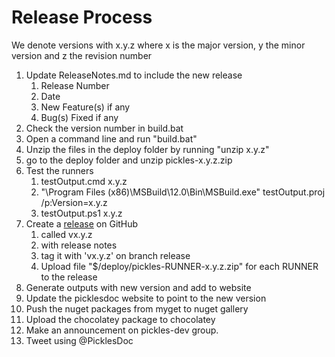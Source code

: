 # Release Process

We denote versions with x.y.z where x is the major version, y the minor version and z the revision number

1. Update ReleaseNotes.md to include the new release
	1. Release Number
	2. Date 
	3. New Feature(s) if any
	4. Bug(s) Fixed if any 
1. Check the version number in build.bat
1. Open a command line and run "build.bat"
2. Unzip the files in the deploy folder by running "unzip x.y.z"
2. go to the deploy folder and unzip pickles-x.y.z.zip
3. Test the runners
	1. testOutput.cmd x.y.z
	2. "\Program Files (x86)\MSBuild\12.0\Bin\MSBuild.exe" testOutput.proj /p:Version=x.y.z
	3. testOutput.ps1 x.y.z
1. Create a [release](https://github.com/picklesdoc/pickles/releases/) on GitHub
   1. called vx.y.z 
   1. with release notes
   1. tag it with 'vx.y.z' on branch release
   1. Upload file "$/deploy/pickles-RUNNER-x.y.z.zip" for each RUNNER to the release
1. Generate outputs with new version and add to website
1. Update the picklesdoc website to point to the new version
1. Push the nuget packages from myget to nuget gallery
2. Upload the chocolatey package to chocolatey
1. Make an announcement on pickles-dev group.
1. Tweet using @PicklesDoc
 
